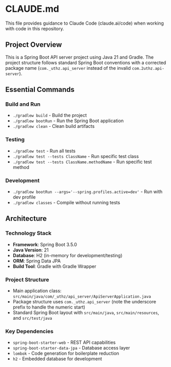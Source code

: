 # CLAUDE.md

This file provides guidance to Claude Code (claude.ai/code) when working with code in this repository.

## Project Overview

This is a Spring Boot API server project using Java 21 and Gradle. The project structure follows standard Spring Boot conventions with a corrected package name (`com._uthz.api_server` instead of the invalid `com.2uthz.api-server`).

## Essential Commands

### Build and Run
- `./gradlew build` - Build the project
- `./gradlew bootRun` - Run the Spring Boot application
- `./gradlew clean` - Clean build artifacts

### Testing
- `./gradlew test` - Run all tests
- `./gradlew test --tests ClassName` - Run specific test class
- `./gradlew test --tests ClassName.methodName` - Run specific test method

### Development
- `./gradlew bootRun --args='--spring.profiles.active=dev'` - Run with dev profile
- `./gradlew classes` - Compile without running tests

## Architecture

### Technology Stack
- **Framework**: Spring Boot 3.5.0
- **Java Version**: 21
- **Database**: H2 (in-memory for development/testing)
- **ORM**: Spring Data JPA
- **Build Tool**: Gradle with Gradle Wrapper

### Project Structure
- Main application class: `src/main/java/com/_uthz/api_server/ApiServerApplication.java`
- Package structure uses `com._uthz.api_server` (note the underscore prefix to handle the numeric start)
- Standard Spring Boot layout with `src/main/java`, `src/main/resources`, and `src/test/java`

### Key Dependencies
- `spring-boot-starter-web` - REST API capabilities
- `spring-boot-starter-data-jpa` - Database access layer
- `lombok` - Code generation for boilerplate reduction
- `h2` - Embedded database for development
